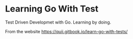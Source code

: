 # Learning Go With Test

Test Driven Developmet with Go. Learning by doing.

From the website https://quii.gitbook.io/learn-go-with-tests/
